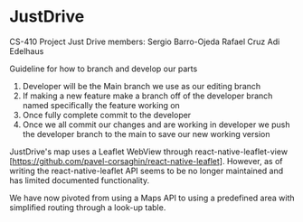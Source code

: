 # JustDrive
CS-410 Project Just Drive
members:
Sergio Barro-Ojeda
Rafael Cruz
Adi Edelhaus

Guideline for how to branch and develop our parts

  1) Developer will be the Main branch we use as our editing branch
  2) If making a new feature make a branch off of the developer branch named specifically the feature working on
  3) Once fully complete commit to the developer
  4) Once we all commit our changes and are working in developer we push the developer branch to the main to save our new working version

JustDrive's map uses a Leaflet WebView through react-native-leaflet-view [https://github.com/pavel-corsaghin/react-native-leaflet]. However, as of writing the react-native-leaflet API seems to be no longer maintained and has limited documented functionality. 



We have now pivoted from using a Maps API to using a predefined area with simplified routing through a look-up table.
